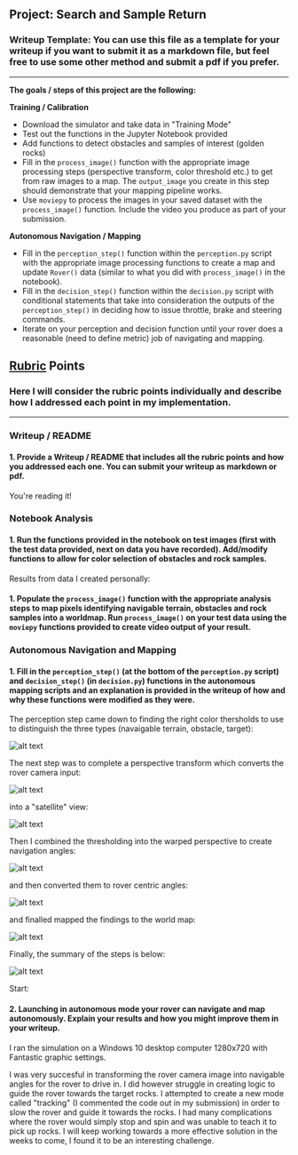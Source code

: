 ## Project: Search and Sample Return
### Writeup Template: You can use this file as a template for your writeup if you want to submit it as a markdown file, but feel free to use some other method and submit a pdf if you prefer.

---


**The goals / steps of this project are the following:**  

**Training / Calibration**  

* Download the simulator and take data in "Training Mode"
* Test out the functions in the Jupyter Notebook provided
* Add functions to detect obstacles and samples of interest (golden rocks)
* Fill in the `process_image()` function with the appropriate image processing steps (perspective transform, color threshold etc.) to get from raw images to a map.  The `output_image` you create in this step should demonstrate that your mapping pipeline works.
* Use `moviepy` to process the images in your saved dataset with the `process_image()` function.  Include the video you produce as part of your submission.

**Autonomous Navigation / Mapping**

* Fill in the `perception_step()` function within the `perception.py` script with the appropriate image processing functions to create a map and update `Rover()` data (similar to what you did with `process_image()` in the notebook). 
* Fill in the `decision_step()` function within the `decision.py` script with conditional statements that take into consideration the outputs of the `perception_step()` in deciding how to issue throttle, brake and steering commands. 
* Iterate on your perception and decision function until your rover does a reasonable (need to define metric) job of navigating and mapping.  

[//]: # (Image References)

[image1]: ./images/perception.png
[image2]: ./images/perspective.png
[image3]: ./images/warp_perspective.png
[image4]: ./images/map_nav_angles.png
[image5]: ./images/rover_centric.png
[image6]: ./images/map_to_world.png
[image7]: ./images/decision.png

## [Rubric](https://review.udacity.com/#!/rubrics/916/view) Points
### Here I will consider the rubric points individually and describe how I addressed each point in my implementation.  

---
### Writeup / README

#### 1. Provide a Writeup / README that includes all the rubric points and how you addressed each one.  You can submit your writeup as markdown or pdf.  

You're reading it!

### Notebook Analysis
#### 1. Run the functions provided in the notebook on test images (first with the test data provided, next on data you have recorded). Add/modify functions to allow for color selection of obstacles and rock samples.

Results from data I created personally:


#### 1. Populate the `process_image()` function with the appropriate analysis steps to map pixels identifying navigable terrain, obstacles and rock samples into a worldmap.  Run `process_image()` on your test data using the `moviepy` functions provided to create video output of your result. 




### Autonomous Navigation and Mapping

#### 1. Fill in the `perception_step()` (at the bottom of the `perception.py` script) and `decision_step()` (in `decision.py`) functions in the autonomous mapping scripts and an explanation is provided in the writeup of how and why these functions were modified as they were.

The perception step came down to finding the right color thersholds to use to distinguish the three types (navaigable terrain, obstacle, target):

![alt text][image1]

The next step was to complete a perspective transform which converts the rover camera input:

![alt text][image2]

into a "satellite" view:

![alt text][image3]

Then I combined the thresholding into the warped perspective to create navigation angles:

![alt text][image4]

and then converted them to rover centric angles:

![alt text][image5]

and finalled mapped the findings to the world map:

![alt text][image6]

Finally, the summary of the steps is below:

![alt text][image7]

Start:

#### 2. Launching in autonomous mode your rover can navigate and map autonomously.  Explain your results and how you might improve them in your writeup.  

I ran the simulation on a Windows 10 desktop computer 1280x720 with Fantastic graphic settings.

I was very succesful in transforming the rover camera image into navigable angles for the rover to drive in. I did however struggle in creating logic to guide the rover towards the target rocks. I attempted to create a new mode called "tracking" (I commented the code out in my submission) in order to slow the rover and guide it towards the rocks. I had many complications where the rover would simply stop and spin and was unable to teach it to pick up rocks. I will keep working towards a more effective solution in the weeks to come, I found it to be an interesting challenge.





